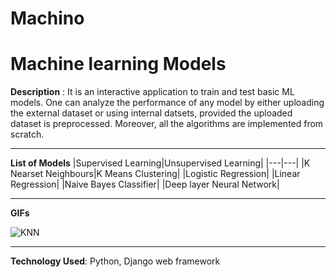 # Machino
# Machine learning Models
**Description** : It is an interactive application to train and test basic ML models. One can analyze the performance of any model by either uploading the external dataset or
using internal datsets, provided the uploaded dataset is preprocessed. Moreover, all the algorithms are implemented from scratch.

---
**List of Models**
|Supervised Learning|Unsupervised Learning|
|---|---|
|K Nearset Neighbours|K Means Clustering|
|Logistic Regression|
|Linear Regression|
|Naive Bayes Classifier|
|Deep layer Neural Network|
 
 ---
**GIFs**

![KNN](https://github.com/sharma-prerna/Machino/blob/main/django_machino.gif)

---
**Technology Used**: Python, Django web framework
